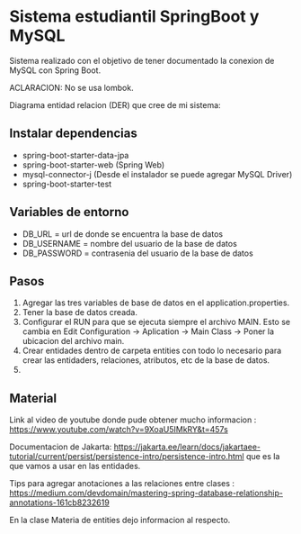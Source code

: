 # Sistema estudiantil SpringBoot y MySQL

Sistema realizado con el objetivo de tener documentado la conexion de MySQL con Spring Boot.

ACLARACION: No se usa lombok.

Diagrama entidad relacion (DER) que cree de mi sistema:

## Instalar dependencias
* spring-boot-starter-data-jpa 
* spring-boot-starter-web (Spring Web)
* mysql-connector-j (Desde el instalador se puede agregar MySQL Driver)
* spring-boot-starter-test


## Variables de entorno
* DB_URL = url de donde se encuentra la base de datos
* DB_USERNAME = nombre del usuario de la base de datos
* DB_PASSWORD = contrasenia del usuario de la base de datos

## Pasos
1. Agregar las tres variables de base de 
datos en el application.properties.
2. Tener la base de datos creada. 
3. Configurar el RUN para que se ejecuta siempre el archivo MAIN. Esto
se cambia en Edit Configuration -> Aplication -> Main Class -> Poner la ubicacion del archivo main.
4. Crear entidades dentro de carpeta entities con todo lo necesario para crear
las entidaders, relaciones, atributos, etc de la base de datos.
5. 


## Material 
Link al video de youtube donde pude obtener mucho informacion :
https://www.youtube.com/watch?v=9XoaU5IMkRY&t=457s

Documentacion de Jakarta:
https://jakarta.ee/learn/docs/jakartaee-tutorial/current/persist/persistence-intro/persistence-intro.html
que es la que vamos a usar en las entidades.

Tips para agregar anotaciones a las relaciones entre clases :
https://medium.com/devdomain/mastering-spring-database-relationship-annotations-161cb8232619

En la clase Materia de entities dejo informacion al respecto.
